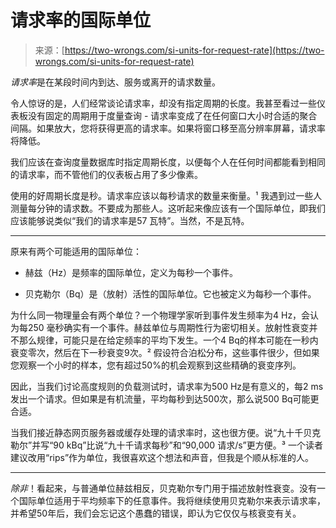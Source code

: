 <!--yml

category: 未分类

date: 2024-05-27 14:33:59

-->

# 请求率的国际单位

> 来源：[https://two-wrongs.com/si-units-for-request-rate](https://two-wrongs.com/si-units-for-request-rate)

*请求率*是在某段时间内到达、服务或离开的请求数量。

令人惊讶的是，人们经常谈论请求率，却没有指定周期的长度。我甚至看过一些仪表板没有固定的周期用于度量查询 - 请求率变成了在任何窗口大小时合适的聚合间隔。如果放大，您将获得更高的请求率。如果将窗口移至高分辨率屏幕，请求率将降低。

我们应该在查询度量数据库时指定周期长度，以便每个人在任何时间都能看到相同的请求率，而不管他们的仪表板占用了多少像素。

使用的好周期长度是秒。请求率应该以每秒请求的数量来衡量。¹ 我遇到过一些人测量每分钟的请求数。不要成为那些人。这听起来像应该有一个国际单位，即我们应该能够说类似“我们的请求率是57 瓦特”。当然，不是瓦特。

* * *

原来有两个可能适用的国际单位：

+   赫兹（Hz）是频率的国际单位，定义为每秒一个事件。

+   贝克勒尔（Bq）是（放射）活性的国际单位。它也被定义为每秒一个事件。

为什么同一物理量会有两个单位？一个物理学家听到事件发生频率为4 Hz，会认为每250 毫秒确实有一个事件。赫兹单位与周期性行为密切相关。放射性衰变并不那么规律，可能只是在给定频率的平均下发生。一个4 Bq的样本可能在一秒内衰变零次，然后在下一秒衰变9次。² 假设符合泊松分布，这些事件很少，但如果您观察一个小时的样本，您有超过50%的机会观察到这些精确的衰变序列。

因此，当我们讨论高度规则的负载测试时，请求率为500 Hz是有意义的，每2 ms发出一个请求。但如果是有机流量，平均每秒到达500次，那么说500 Bq可能更合适。

当我们接近静态网页服务器或缓存处理的请求率时，这也很方便。说“九十千贝克勒尔”并写“90 kBq”比说“九十千请求每秒”和“90,000 请求/s”更方便。³ 一个读者建议改用“rips”作为单位，我很喜欢这个想法和声音，但我是个顺从标准的人。

* * *

*除非*！看起来，与普通单位赫兹相反，贝克勒尔专门用于描述放射性衰变。没有一个国际单位适用于平均频率下的任意事件。我将继续使用贝克勒尔来表示请求率，并希望50年后，我们会忘记这个愚蠢的错误，即认为它仅仅与核衰变有关。
